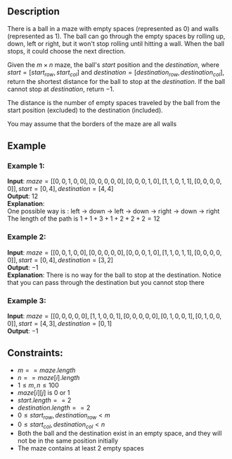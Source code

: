 ## Description
There is a ball in a maze with empty spaces (represented as $0$) and walls (represented as $1$). The ball can go through the empty spaces by rolling up, down, left or right, but it won't stop rolling until hitting a wall. When the ball stops, it could choose the next direction.

Given the $m \times n$ maze, the ball's $start$ position and the $destination$, where $start = [start_{row}, start_{col}]$ and $destination = [destination_{row}, destination_{col}]$, return the shortest distance for the ball to stop at the $destination$. If the ball cannot stop at $destination$, return $-1$.

The distance is the number of empty spaces traveled by the ball from the start position (excluded) to the destination (included).

You may assume that the borders of the maze are all walls

## Example
### Example 1:
**Input**: $maze = [[0,0,1,0,0],[0,0,0,0,0],[0,0,0,1,0],[1,1,0,1,1],[0,0,0,0,0]], start = [0,4], destination = [4,4]$  
**Output**: $12$  
**Explanation**:  
One possible way is : left -> down -> left -> down -> right -> down -> right  
The length of the path is $1 + 1 + 3 + 1 + 2 + 2 + 2 = 12$

### Example 2:
**Input**: $maze = [[0,0,1,0,0],[0,0,0,0,0],[0,0,0,1,0],[1,1,0,1,1],[0,0,0,0,0]], start = [0,4], destination = [3,2]$  
**Output**: $-1$  
**Explanation**: There is no way for the ball to stop at the destination. Notice that you can pass through the destination but you cannot stop there

### Example 3:
**Input**: $maze = [[0,0,0,0,0],[1,1,0,0,1],[0,0,0,0,0],[0,1,0,0,1],[0,1,0,0,0]], start = [4,3], destination = [0,1]$  
**Output**: $-1$
 
## Constraints:
- $m == maze.length$
- $n == maze[i].length$
- $1 \leq m, n \leq 100$
- $maze[i][j]$ is $0$ or $1$
- $start.length == 2$
- $destination.length == 2$
- $0 \leq start_{row}, destination_{row} < m$
- $0 \leq start_{col}, destination_{col} < n$
- Both the ball and the destination exist in an empty space, and they will not be in the same position initially
- The maze contains at least 2 empty spaces